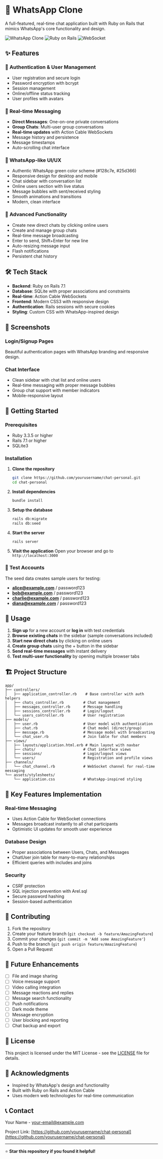 # 💬 WhatsApp Clone

A full-featured, real-time chat application built with Ruby on Rails that mimics WhatsApp's core functionality and design.

![WhatsApp Clone](https://img.shields.io/badge/WhatsApp-Clone-25D366?style=for-the-badge&logo=whatsapp)
![Ruby on Rails](https://img.shields.io/badge/Ruby_on_Rails-7.1-CC0000?style=for-the-badge&logo=ruby-on-rails)
![WebSocket](https://img.shields.io/badge/WebSocket-Real--time-blue?style=for-the-badge)

## ✨ Features

### 🔐 **Authentication & User Management**
- User registration and secure login
- Password encryption with bcrypt
- Session management
- Online/offline status tracking
- User profiles with avatars

### 💬 **Real-time Messaging**
- **Direct Messages**: One-on-one private conversations
- **Group Chats**: Multi-user group conversations
- **Real-time updates** with Action Cable WebSockets
- Message history and persistence
- Message timestamps
- Auto-scrolling chat interface

### 🎨 **WhatsApp-like UI/UX**
- Authentic WhatsApp green color scheme (#128c7e, #25d366)
- Responsive design for desktop and mobile
- Chat sidebar with conversation list
- Online users section with live status
- Message bubbles with sent/received styling
- Smooth animations and transitions
- Modern, clean interface

### 🚀 **Advanced Functionality**
- Create new direct chats by clicking online users
- Create and manage group chats
- Real-time message broadcasting
- Enter to send, Shift+Enter for new line
- Auto-resizing message input
- Flash notifications
- Persistent chat history

## 🛠️ **Tech Stack**

- **Backend**: Ruby on Rails 7.1
- **Database**: SQLite with proper associations and constraints
- **Real-time**: Action Cable WebSockets
- **Frontend**: Modern CSS3 with responsive design
- **Authentication**: Rails sessions with secure cookies
- **Styling**: Custom CSS with WhatsApp-inspired design

## 📱 **Screenshots**

### Login/Signup Pages
Beautiful authentication pages with WhatsApp branding and responsive design.

### Chat Interface
- Clean sidebar with chat list and online users
- Real-time messaging with proper message bubbles
- Group chat support with member indicators
- Mobile-responsive layout

## 🚀 **Getting Started**

### Prerequisites
- Ruby 3.3.5 or higher
- Rails 7.1 or higher
- SQLite3

### Installation

1. **Clone the repository**
   ```bash
   git clone https://github.com/yourusername/chat-personal.git
   cd chat-personal
   ```

2. **Install dependencies**
   ```bash
   bundle install
   ```

3. **Setup the database**
   ```bash
   rails db:migrate
   rails db:seed
   ```

4. **Start the server**
   ```bash
   rails server
   ```

5. **Visit the application**
   Open your browser and go to `http://localhost:3000`

### 🧪 **Test Accounts**

The seed data creates sample users for testing:
- **alice@example.com** / password123
- **bob@example.com** / password123
- **charlie@example.com** / password123
- **diana@example.com** / password123

## 🎯 **Usage**

1. **Sign up** for a new account or **log in** with test credentials
2. **Browse existing chats** in the sidebar (sample conversations included)
3. **Start new direct chats** by clicking on online users
4. **Create group chats** using the + button in the sidebar
5. **Send real-time messages** with instant delivery
6. **Test multi-user functionality** by opening multiple browser tabs

## 🏗️ **Project Structure**

```
app/
├── controllers/
│   ├── application_controller.rb    # Base controller with auth helpers
│   ├── chats_controller.rb         # Chat management
│   ├── messages_controller.rb      # Message handling
│   ├── sessions_controller.rb      # Login/logout
│   └── users_controller.rb         # User registration
├── models/
│   ├── user.rb                     # User model with authentication
│   ├── chat.rb                     # Chat model (direct/group)
│   ├── message.rb                  # Message model with broadcasting
│   └── chat_user.rb                # Join table for chat members
├── views/
│   ├── layouts/application.html.erb # Main layout with navbar
│   ├── chats/                      # Chat interface views
│   ├── sessions/                   # Login/logout views
│   └── users/                      # Registration and profile views
├── channels/
│   └── chat_channel.rb             # WebSocket channel for real-time messaging
└── assets/stylesheets/
    └── application.css             # WhatsApp-inspired styling
```

## 🔧 **Key Features Implementation**

### Real-time Messaging
- Uses Action Cable for WebSocket connections
- Messages broadcast instantly to all chat participants
- Optimistic UI updates for smooth user experience

### Database Design
- Proper associations between Users, Chats, and Messages
- ChatUser join table for many-to-many relationships
- Efficient queries with includes and joins

### Security
- CSRF protection
- SQL injection prevention with Arel.sql
- Secure password hashing
- Session-based authentication

## 🤝 **Contributing**

1. Fork the repository
2. Create your feature branch (`git checkout -b feature/AmazingFeature`)
3. Commit your changes (`git commit -m 'Add some AmazingFeature'`)
4. Push to the branch (`git push origin feature/AmazingFeature`)
5. Open a Pull Request

## 📝 **Future Enhancements**

- [ ] File and image sharing
- [ ] Voice message support
- [ ] Video calling integration
- [ ] Message reactions and replies
- [ ] Message search functionality
- [ ] Push notifications
- [ ] Dark mode theme
- [ ] Message encryption
- [ ] User blocking and reporting
- [ ] Chat backup and export

## 📄 **License**

This project is licensed under the MIT License - see the [LICENSE](LICENSE) file for details.

## 🙏 **Acknowledgments**

- Inspired by WhatsApp's design and functionality
- Built with Ruby on Rails and Action Cable
- Uses modern web technologies for real-time communication

## 📞 **Contact**

Your Name - [your-email@example.com](mailto:your-email@example.com)

Project Link: [https://github.com/yourusername/chat-personal](https://github.com/yourusername/chat-personal)

---

⭐ **Star this repository if you found it helpful!**

<!-- Update 5: Mon Aug 11 10:16:58 IST 2025 -->

<!-- Update 10: Mon Aug 11 10:16:59 IST 2025 -->

<!-- Update 15: Mon Aug 11 10:16:59 IST 2025 -->

<!-- Update 20: Mon Aug 11 10:17:00 IST 2025 -->

<!-- Update 25: Mon Aug 11 10:17:01 IST 2025 -->

<!-- Update 30: Mon Aug 11 10:17:02 IST 2025 -->

<!-- Update 35: Mon Aug 11 10:17:02 IST 2025 -->

<!-- Update 40: Mon Aug 11 10:17:03 IST 2025 -->

<!-- Update 45: Mon Aug 11 10:17:04 IST 2025 -->

<!-- Update 50: Mon Aug 11 10:17:04 IST 2025 -->

<!-- Update 55: Mon Aug 11 10:17:05 IST 2025 -->

<!-- Update 60: Mon Aug 11 10:17:06 IST 2025 -->

<!-- Update 65: Mon Aug 11 10:17:06 IST 2025 -->

<!-- Update 70: Mon Aug 11 10:17:07 IST 2025 -->

<!-- Update 75: Mon Aug 11 10:17:08 IST 2025 -->

<!-- Update 80: Mon Aug 11 10:17:09 IST 2025 -->

<!-- Update 85: Mon Aug 11 10:17:09 IST 2025 -->
